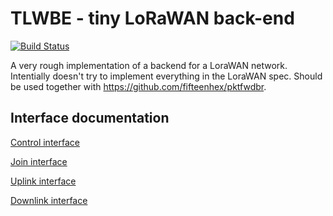# TLWBE - tiny LoRaWAN back-end

[![Build Status](https://travis-ci.com/fifteenhex/tlwbe.svg?branch=master)](https://travis-ci.com/fifteenhex/tlwbe)

A very rough implementation of a backend for a LoraWAN network.
Intentially doesn't try to implement everything in the LoraWAN spec.
Should be used together with https://github.com/fifteenhex/pktfwdbr.

## Interface documentation

[Control interface](CONTROL.md)

[Join interface](JOIN.md)

[Uplink interface](UPLINK.md)

[Downlink interface](DOWNLINK.md)